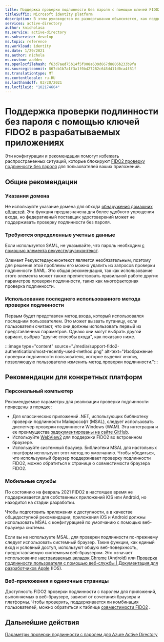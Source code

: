 ```yaml
---
title: Поддержка проверки подлинности без пароля с помощью ключей FIDO2 в разрабатываемых приложениях | Службы
titleSuffix: Microsoft identity platform
description: В этом руководство по развертыванию объясняется, как поддерживать проверку подлинности без пароля с помощью ключей безопасности FIDO2 в разрабатываемых приложениях.
services: active-directory
author: knicholasa
ms.service: active-directory
ms.subservice: develop
ms.topic: reference
ms.workload: identity
ms.date: 1/29/2021
ms.author: nichola
ms.custom: aaddev
ms.openlocfilehash: f63d7aed75b14f5f008a639d667d8806b233b9fa
ms.sourcegitcommit: 867cb1b7a1f3a1f0b427282c648d411d0ca4f81f
ms.translationtype: MT
ms.contentlocale: ru-RU
ms.lasthandoff: 03/20/2021
ms.locfileid: "102174604"
---
```

# <a name="support-passwordless-authentication-with-fido2-keys-in-apps-you-develop"></a>Поддержка проверки подлинности без пароля с помощью ключей FIDO2 в разрабатываемых приложениях

Эти конфигурации и рекомендации помогут избежать распространенных ситуаций, которые блокируют [FIDO2 проверку подлинности без пароля](../../active-directory/authentication/concept-authentication-passwordless.md) для пользователей ваших приложений.

## <a name="general-best-practices"></a>Общие рекомендации

### <a name="domain-hints"></a>Указания домена

Не используйте указание домена для обхода [обнаружения домашних областей](../../active-directory/manage-apps/configure-authentication-for-federated-users-portal.md). Эта функция предназначена для более удобного упрощения входа, но федеративный поставщик удостоверений может не поддерживать проверку подлинности без пароля.

### <a name="requiring-specific-credentials"></a>Требуются определенные учетные данные

Если используется SAML, не указывайте, что пароль необходим [с помощью элемента рекуестедауснконтекст](single-sign-on-saml-protocol.md#requestauthncontext).

Элемент Рекуестедауснконтекст является необязательным, поэтому для решения этой проблемы его можно удалить из запросов проверки подлинности SAML. Это общая рекомендация, так как использование этого элемента может также препятствовать правильной работе других параметров проверки подлинности, таких как многофакторная проверка подлинности.

### <a name="using-the-most-recently-used-authentication-method"></a>Использование последнего использованного метода проверки подлинности

Первым будет представлен метод входа, который использовался последним пользователем. Это может вызвать путаницу, если пользователи считают, что они должны использовать первый из представленных параметров. Однако они могут выбрать другой вариант, выбрав "другие способы входа", как показано ниже.

:::image type="content" source="./media/support-fido2-authentication/most-recently-used-method.png" alt-text="Изображение проверки подлинности пользователя, которое выделит кнопку, позволяющую пользователю изменить метод проверки подлинности.":::

## <a name="platform-specific-best-practices"></a>Рекомендации для конкретных платформ

### <a name="desktop"></a>Персональный компьютер

Рекомендуемые параметры для реализации проверки подлинности приведены в порядке:

- Для классических приложений .NET, использующих библиотеку проверки подлинности Майкрософт (MSAL), следует использовать диспетчер проверки подлинности Windows (WAM). Эта интеграция и ее преимущества [задокументированы на сайте GitHub](https://github.com/AzureAD/microsoft-authentication-library-for-dotnet/wiki/wam).
- Используйте [WebView2](/microsoft-edge/webview2/) для поддержки FIDO2 во встроенном браузере.
- Используйте системный браузер. Библиотеки MSAL для настольных платформ используют этот метод по умолчанию. Чтобы убедиться, что используемый браузер поддерживает проверку подлинности FIDO2, можно обратиться к странице о совместимости браузера FIDO2.

### <a name="mobile"></a>Мобильные службы

По состоянию на февраль 2021 FIDO2 в настоящее время не поддерживается для собственных приложений iOS или Android, но находится на стадии разработки.

Чтобы подготовить приложения к доступности, а в качестве общедоступной рекомендации, приложения iOS и Android должны использовать MSAL с конфигурацией по умолчанию с помощью веб-браузера системы.

Если вы не используете MSAL, для проверки подлинности по-прежнему следует использовать системный браузер. Такие функции, как единый вход и условный доступ, используют общую веб-поверхность, предоставляемую системным веб-браузером. Это означает использование [настраиваемых вкладок Chrome](https://developer.chrome.com/docs/multidevice/android/customtabs/) (Android) или [Проверка подлинности пользователя с помощью веб-службы | Документация для разработчиков Apple](https://developer.apple.com/documentation/authenticationservices/authenticating_a_user_through_a_web_service) (IOS).

### <a name="web-and-single-page-apps"></a>Веб-приложения и одиночные страницы

Доступность FIDO2 проверки подлинности с паролем для приложений, выполняемых в веб-браузере, зависит от сочетания браузера и платформы. Чтобы проверить, поддерживается ли комбинация пользователей, можно обратиться к таблице [совместимости FIDO2](../authentication/fido2-compatibility.md) .

## <a name="next-steps"></a>Дальнейшие действия

[Параметры проверки подлинности с паролем для Azure Active Directory](../../active-directory/authentication/concept-authentication-passwordless.md)